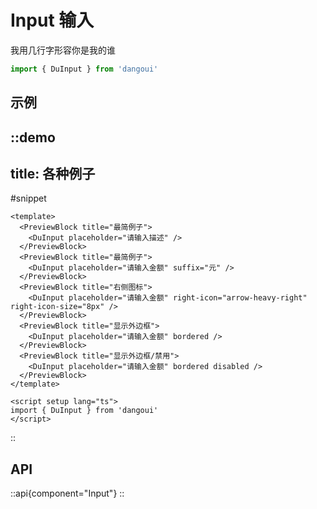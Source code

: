 # Input 输入

我用几行字形容你是我的谁

```ts
import { DuInput } from 'dangoui'
```

## 示例

::demo
---
title: 各种例子
---
#snippet
```vue
<template>
  <PreviewBlock title="最简例子">
    <DuInput placeholder="请输入描述" />
  </PreviewBlock>
  <PreviewBlock title="最简例子">
    <DuInput placeholder="请输入金额" suffix="元" />
  </PreviewBlock>
  <PreviewBlock title="右侧图标">
    <DuInput placeholder="请输入金额" right-icon="arrow-heavy-right" right-icon-size="8px" />
  </PreviewBlock>
  <PreviewBlock title="显示外边框">
    <DuInput placeholder="请输入金额" bordered />
  </PreviewBlock>
  <PreviewBlock title="显示外边框/禁用">
    <DuInput placeholder="请输入金额" bordered disabled />
  </PreviewBlock>
</template>

<script setup lang="ts">
import { DuInput } from 'dangoui'
</script>
```
::

## API

::api{component="Input"}
::

